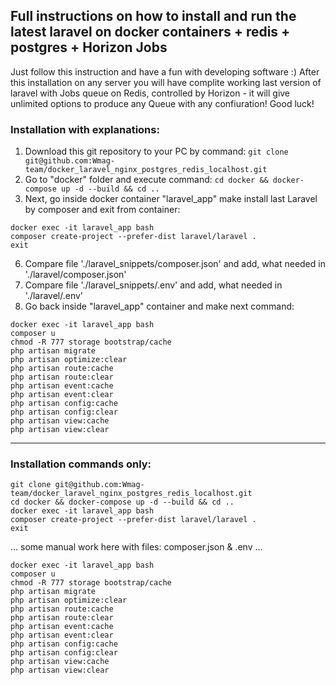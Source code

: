 ## Full instructions on how to install and run the latest laravel on docker containers + redis + postgres + Horizon Jobs

Just follow this instruction and have a fun with developing software :)
After this installation on any server you will have complite working last version of laravel with Jobs queue on Redis, controlled by Horizon - it will give unlimited options to produce any Queue with any confiuration! Good luck!

### Installation with explanations:

1. Download this git repository to your PC by command:
`git clone git@github.com:Wmag-team/docker_laravel_nginx_postgres_redis_localhost.git`
2. Go to "docker" folder and execute command: 
`cd docker && docker-compose up -d --build && cd ..`
3. Next, go inside docker container "laravel_app" make install last Laravel by composer and exit from container: 
```
docker exec -it laravel_app bash
composer create-project --prefer-dist laravel/laravel .
exit
```
6. Compare file './laravel_snippets/composer.json' and add, what needed in './laravel/composer.json' 
7. Compare file './laravel_snippets/.env' and add, what needed in './laravel/.env'
8. Go back inside "laravel_app" container and make next command:
```
docker exec -it laravel_app bash
composer u
chmod -R 777 storage bootstrap/cache
php artisan migrate
php artisan optimize:clear
php artisan route:cache
php artisan route:clear
php artisan event:cache
php artisan event:clear
php artisan config:cache
php artisan config:clear
php artisan view:cache
php artisan view:clear

```



----------------------

### Installation commands only:

```
git clone git@github.com:Wmag-team/docker_laravel_nginx_postgres_redis_localhost.git
cd docker && docker-compose up -d --build && cd ..
docker exec -it laravel_app bash
composer create-project --prefer-dist laravel/laravel .
exit
```

... some manual work here with files: composer.json & .env ...

```
docker exec -it laravel_app bash
composer u
chmod -R 777 storage bootstrap/cache
php artisan migrate
php artisan optimize:clear
php artisan route:cache
php artisan route:clear
php artisan event:cache
php artisan event:clear
php artisan config:cache
php artisan config:clear
php artisan view:cache
php artisan view:clear
```
